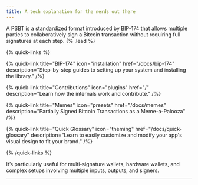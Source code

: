 ```yaml
---
title: A tech explanation for the nerds out there
---
```


A PSBT is a standardized format introduced by BIP-174 that allows multiple parties to collaboratively sign a Bitcoin transaction without requiring full signatures at each step. {% .lead %}

{% quick-links %}

{% quick-link title="BIP-174" icon="installation" href="/docs/bip-174" description="Step-by-step guides to setting up your system and installing the library." /%}

{% quick-link title="Contributions" icon="plugins" href="/" description="Learn how the internals work and contribute." /%}

{% quick-link title="Memes" icon="presets" href="/docs/memes" description="Partially Signed Bitcoin Transactions as a Meme-a-Palooza" /%}

{% quick-link title="Quick Glossary" icon="theming" href="/docs/quick-glossary" description="Learn to easily customize and modify your app's visual design to fit your brand." /%}

{% /quick-links %}

It’s particularly useful for multi-signature wallets, hardware wallets, and complex setups involving multiple inputs, outputs, and signers.

---
